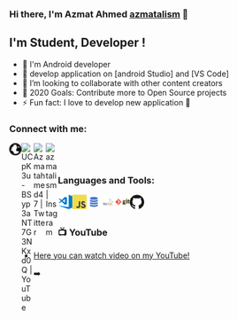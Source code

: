### Hi there, I'm Azmat Ahmed [azmatalism][website] 👋

## I'm Student, Developer !
- 🌱 I'm Android developer 
- 🔭 develop application on [android Studio] and [VS Code]
- 👯 I’m looking to collaborate with other content creators
- 🥅 2020 Goals: Contribute more to Open Source projects
- ⚡ Fun fact: I love to develop new application 🤣

### Connect with me:

[<img align="left" alt="freefuninfo.com" width="22px" src="https://raw.githubusercontent.com/iconic/open-iconic/master/svg/globe.svg" />][website]
[<img align="left" alt="UCpK3u-BSyp3aNT7G3NKxd0Q | YouTube" width="22px" src="https://cdn.jsdelivr.net/npm/simple-icons@v3/icons/youtube.svg" />][youtube]
[<img align="left" alt="Azmatahmed47 | Twitter" width="22px" src="https://cdn.jsdelivr.net/npm/simple-icons@v3/icons/twitter.svg" />][twitter]
[<img align="left" alt="azmatalism | Instagram" width="22px" src="https://cdn.jsdelivr.net/npm/simple-icons@v3/icons/instagram.svg" />][instagram]

<br />
<br />

### Languages and Tools:

<img align="left" alt="Visual Studio Code" width="26px" src="https://raw.githubusercontent.com/github/explore/80688e429a7d4ef2fca1e82350fe8e3517d3494d/topics/visual-studio-code/visual-studio-code.png" />
<img align="left" alt="JavaScript" width="26px" src="https://raw.githubusercontent.com/github/explore/80688e429a7d4ef2fca1e82350fe8e3517d3494d/topics/javascript/javascript.png" />
<img align="left" alt="SQL" width="26px" src="https://raw.githubusercontent.com/github/explore/80688e429a7d4ef2fca1e82350fe8e3517d3494d/topics/sql/sql.png" />
<img align="left" alt="MySQL" width="26px" src="https://raw.githubusercontent.com/github/explore/80688e429a7d4ef2fca1e82350fe8e3517d3494d/topics/mysql/mysql.png" />
<img align="left" alt="Git" width="26px" src="https://raw.githubusercontent.com/github/explore/80688e429a7d4ef2fca1e82350fe8e3517d3494d/topics/git/git.png" />
<img align="left" alt="GitHub" width="26px" src="https://raw.githubusercontent.com/github/explore/78df643247d429f6cc873026c0622819ad797942/topics/github/github.png" />

<br />
<br />

### 📺 YouTube 


- [Here you can watch video on my YouTube!](https://www.youtube.com/channel/UCpK3u-BSyp3aNT7G3NKxd0Q)


➡️ 

[website]: https://freefuninfo.com
[twitter]: https://twitter.com/Azmatahmed47
[youtube]: https://www.youtube.com/channel/UCpK3u-BSyp3aNT7G3NKxd0Q
[instagram]: https://instagram.com/azmatalism
